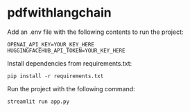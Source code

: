 # pdfwithlangchain

Add an .env file with the following contents to run the project:

```
OPENAI_API_KEY=YOUR_KEY_HERE
HUGGINGFACEHUB_API_TOKEN=YOUR_KEY_HERE
```

Install dependencies from requirements.txt:

`pip install -r requirements.txt`

Run the project with the following command:

`streamlit run app.py`